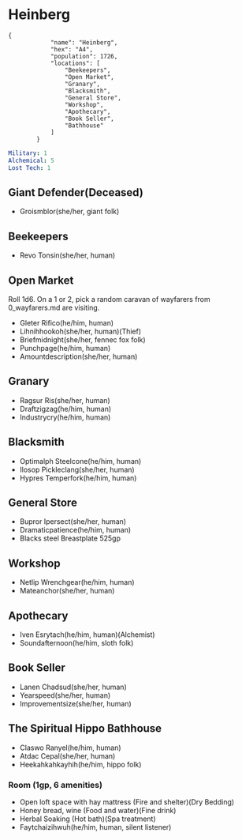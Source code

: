 # Heinberg

```
{
            "name": "Heinberg",
            "hex": "A4",
            "population": 1726,
            "locations": [
                "Beekeepers",
                "Open Market",
                "Granary",
                "Blacksmith",
                "General Store",
                "Workshop",
                "Apothecary",
                "Book Seller",
                "Bathhouse"
            ]
        }
```
```yml
Military: 1
Alchemical: 5
Lost Tech: 1
```

## Giant Defender(Deceased)
- Groismblor(she/her, giant folk)

## Beekeepers
- Revo Tonsin(she/her, human)

## Open Market
Roll 1d6. On a 1 or 2, pick a random caravan of wayfarers from 0_wayfarers.md are visiting.
- Gleter Rifico(he/him, human)
- Lihnihhookoh(she/her, human)(Thief)
- Briefmidnight(she/her, fennec fox folk)
- Punchpage(he/him, human)
- Amountdescription(she/her, human)

## Granary
- Ragsur Ris(she/her, human)
- Draftzigzag(he/him, human)
- Industrycry(he/him, human)

## Blacksmith
- Optimalph Steelcone(he/him, human)
- Ilosop Pickleclang(she/her, human)
- Hypres Temperfork(he/him, human)

## General Store
- Bupror Ipersect(she/her, human)
- Dramaticpatience(he/him, human)
- Blacks steel Breastplate 525gp

## Workshop
- Netlip Wrenchgear(he/him, human)
- Mateanchor(she/her, human)

## Apothecary
- Iven Esrytach(he/him, human)(Alchemist)
- Soundafternoon(he/him, sloth folk)

## Book Seller
- Lanen Chadsud(she/her, human)
- Yearspeed(she/her, human)
- Improvementsize(she/her, human)

## The Spiritual Hippo Bathhouse
- Claswo Ranyel(he/him, human)
- Atdac Cepal(she/her, human)
- Heekahkahkayhih(he/him, hippo folk)

### Room (1gp, 6 amenities)
- Open loft space with hay mattress (Fire and shelter)(Dry Bedding)
- Honey bread, wine (Food and water)(Fine drink)
- Herbal Soaking (Hot bath)(Spa treatment)
- Faytchaizihwuh(he/him, human, silent listener)